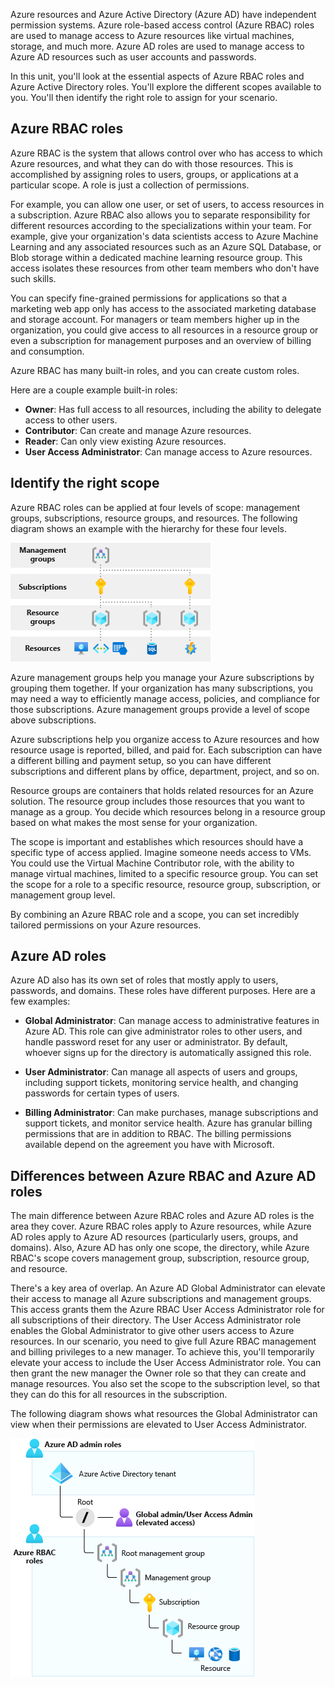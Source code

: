 Azure resources and Azure Active Directory (Azure AD) have independent permission systems. Azure role-based access control (Azure RBAC) roles are used to manage access to Azure resources like virtual machines, storage, and much more. Azure AD roles are used to manage access to Azure AD resources such as user accounts and passwords.

In this unit, you'll look at the essential aspects of Azure RBAC roles and Azure Active Directory roles. You'll explore the different scopes available to you. You'll then identify the right role to assign for your scenario.

## Azure RBAC roles

Azure RBAC is the system that allows control over who has access to which Azure resources, and what they can do with those resources. This is accomplished by assigning roles to users, groups, or applications at a particular scope. A role is just a collection of permissions.

For example, you can allow one user, or set of users, to access resources in a subscription. Azure RBAC also allows you to separate responsibility for different resources according to the specializations within your team. For example, give your organization's data scientists access to Azure Machine Learning and any associated resources such as an Azure SQL Database, or Blob storage within a dedicated machine learning resource group. This access isolates these resources from other team members who don't have such skills.

You can specify fine-grained permissions for applications so that a marketing web app only has access to the associated marketing database and storage account. For managers or team members higher up in the organization, you could give access to all resources in a resource group or even a subscription for management purposes and an overview of billing and consumption.

Azure RBAC has many built-in roles, and you can create custom roles.

Here are a couple example built-in roles:

- **Owner**: Has full access to all resources, including the ability to delegate access to other users.
- **Contributor**: Can create and manage Azure resources.
- **Reader**: Can only view existing Azure resources.
- **User Access Administrator**: Can manage access to Azure resources.

## Identify the right scope

Azure RBAC roles can be applied at four levels of scope: management groups, subscriptions, resource groups, and resources. The following diagram shows an example with the hierarchy for these four levels.

![Diagram that shows the scope hierarchy](../media/2-scope-levels-example.png)

Azure management groups help you manage your Azure subscriptions by grouping them together. If your organization has many subscriptions, you may need a way to efficiently manage access, policies, and compliance for those subscriptions. Azure management groups provide a level of scope above subscriptions.

Azure subscriptions help you organize access to Azure resources and how resource usage is reported, billed, and paid for. Each subscription can have a different billing and payment setup, so you can have different subscriptions and different plans by office, department, project, and so on.

Resource groups are containers that holds related resources for an Azure solution. The resource group includes those resources that you want to manage as a group. You decide which resources belong in a resource group based on what makes the most sense for your organization.

The scope is important and establishes which resources should have a specific type of access applied. Imagine someone needs access to VMs. You could use the Virtual Machine Contributor role, with the ability to manage virtual machines, limited to a specific resource group. You can set the scope for a role to a specific resource, resource group, subscription, or management group level.

By combining an Azure RBAC role and a scope, you can set incredibly tailored permissions on your Azure resources.

## Azure AD roles

Azure AD also has its own set of roles that mostly apply to users, passwords, and domains. These roles have different purposes. Here are a few examples:

- **Global Administrator**: Can manage access to administrative features in Azure AD. This role can give administrator roles to other users, and handle password reset for any user or administrator. By default, whoever signs up for the directory is automatically assigned this role.

- **User Administrator**: Can manage all aspects of users and groups, including support tickets, monitoring service health, and changing passwords for certain types of users. 

- **Billing Administrator**: Can make purchases, manage subscriptions and support tickets, and monitor service health. Azure has granular billing permissions that are in addition to RBAC. The billing permissions available depend on the agreement you have with Microsoft.

## Differences between Azure RBAC and Azure AD roles

The main difference between Azure RBAC roles and Azure AD roles is the area they cover. Azure RBAC roles apply to Azure resources, while Azure AD roles apply to Azure AD resources (particularly users, groups, and domains). Also, Azure AD has only one scope, the directory, while Azure RBAC's scope covers management group, subscription, resource group, and resource.

There's a key area of overlap. An Azure AD Global Administrator can elevate their access to manage all Azure subscriptions and management groups. This access grants them the Azure RBAC User Access Administrator role for all subscriptions of their directory. The User Access Administrator role enables the Global Administrator to give other users access to Azure resources. In our scenario, you need to give full Azure RBAC management and billing privileges to a new manager. To achieve this, you'll temporarily elevate your access to include the User Access Administrator role. You can then grant the new manager the Owner role so that they can create and manage resources. You also set the scope to the subscription level, so that they can do this for all resources in the subscription.

The following diagram shows what resources the Global Administrator can view when their permissions are elevated to User Access Administrator.

![Diagram that shows User Access Admin elevated privilege relationships](../media/2-globaladmin-user-access-admin.png)